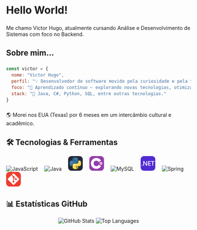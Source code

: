 <h1 align="left">Hello World!</h1>

###

<p align="left">Me chamo Victor Hugo, atualmente cursando Análise e Desenvolvimento de Sistemas com foco no Backend.</p>

###

<h2 align="left">Sobre mim...</h2>

###

```javascript
const victor = {
  nome: "Victor Hugo",
  perfil: "💡 Desenvolvedor de software movido pela curiosidade e pela vontade de evoluir constantemente.",
  foco: "🚀 Aprendizado contínuo — explorando novas tecnologias, otimizando projetos e criando soluções que fazem a diferença.",
  stack: "🔧 Java, C#, Python, SQL, entre outras tecnologias."
}
```
###
<p align="left">🌎 Morei nos EUA (Texas) por 6 meses em um intercâmbio cultural e acadêmico.<br>

###

<h2 align="left">🛠️ Tecnologias & Ferramentas</h2> 
<div align="left">
  <img src="https://cdn.jsdelivr.net/gh/devicons/devicon@latest/icons/javascript/javascript-original.svg" height="40" alt="JavaScript" /> <img width="10" /> 
  <img src="https://cdn.jsdelivr.net/gh/devicons/devicon@latest/icons/java/java-original.svg" height="40" alt="Java" /> <img width="10" /> 
  <img src="https://raw.githubusercontent.com/tandpfun/skill-icons/refs/heads/main/icons/Python-Dark.svg" height="40" alt="Python" /> <img width="10" /> 
  <img src="https://raw.githubusercontent.com/tandpfun/skill-icons/refs/heads/main/icons/CS.svg" height="40" alt="C#" /> <img width="10" /> 
  <img src="https://cdn.jsdelivr.net/gh/devicons/devicon@latest/icons/mysql/mysql-original.svg" height="40" alt="MySQL" /> <img width="10" /> 
  <img src="https://raw.githubusercontent.com/tandpfun/skill-icons/refs/heads/main/icons/DotNet.svg" height="40" alt=".NET" /> <img width="10" /> 
  <img src="https://cdn.jsdelivr.net/gh/devicons/devicon@latest/icons/spring/spring-original.svg" height="40" alt="Spring" /> <img width="10" /> 
  <img src="https://raw.githubusercontent.com/tandpfun/skill-icons/refs/heads/main/icons/Git.svg" height="40" alt="Git" /> </div> 
  <h2 align="left">📊 Estatísticas GitHub</h2>
  <div align="center"> <img src="https://github-readme-stats.vercel.app/api?username=victrhugo&show_icons=true&theme=dracula&hide_border=false&include_all_commits=true" height="150" alt="GitHub Stats" /> 
    <img src="https://github-readme-stats.vercel.app/api/top-langs?username=victrhugo&layout=compact&langs_count=5&theme=dracula&hide_border=false" height="150" alt="Top Languages" /> </div>
